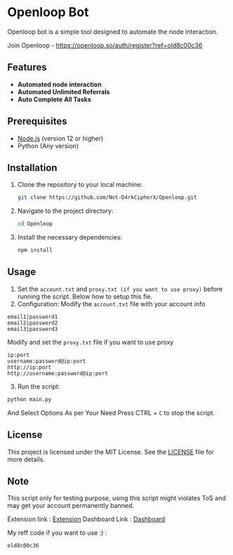 # Openloop Bot
Openloop bot is a simple tool designed to automate the node interaction.

Join Openloop - https://openloop.so/auth/register?ref=old8c00c36

## Features
- **Automated node interaction**
- **Automated Unlimited Referrals**
- **Auto Complete All Tasks**

## Prerequisites
- [Node.js](https://nodejs.org/) (version 12 or higher)
- Python (Any version)

## Installation

1. Clone the repository to your local machine:
   ```bash
   git clone https://github.com/Not-D4rkCipherX/Openloop.git
   ```
2. Navigate to the project directory:
   ```bash
   cd Openloop
   ```
4. Install the necessary dependencies:
   ```bash
   npm install
   ```

## Usage

1. Set the `account.txt` and `proxy.txt (if you want to use proxy)` before running the script. Below how to setup this fie.
2. Configuration:
   Modify the `account.txt` file with your account info
```
email1|password1
email2|password2
email3|password3
```
 Modify and set the `proxy.txt` file if you want to use proxy
```
ip:port
username:password@ip:port
http://ip:port
http://username:password@ip:port
```
3. Run the script:
```bash
python main.py
```
And Select Options As per Your Need
 Press CTRL + `C` to stop the script.

## License
This project is licensed under the MIT License. See the [LICENSE](LICENSE) file for more details.

## Note
This script only for testing purpose, using this script might violates ToS and may get your account permanently banned.

Extension link : [Extension](https://chromewebstore.google.com/detail/teneo-community-node/emcclcoaglgcpoognfiggmhnhgabppkm)
Dashboard Link : [Dashboard](https://dashboard.teneo.pro/dashboard)

My reff code if you want to use :) : 
```bash
old8c00c36
```
